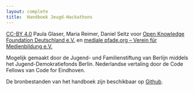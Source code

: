 ```yaml
---
layout: complete
title:	Handboek Jeugd-Hackathons
---
```


[CC-BY 4.0](https://creativecommons.org/licenses/by/4.0/) Paula Glaser, Maria Reimer, Daniel Seitz voor [Open Knowledge Foundation Deutschland e.V.](http://www.okfn.de) en [mediale pfade.org – Verein für Medienbildung e.V.](http://www.mediale-pfade.org) 

Mogelijk gemaakt door de Jugend- und Familienstiftung van Berlijn middels het Jugend-Demokratiefonds Berlin. Nederlandse vertaling door de Code Fellows van Code for Eindhoven.

De bronbestanden van het handboek zijn beschikbaar op [Github](https://github.com/Jugendhackt/Handbuch-Jugend-Hackathons/).
